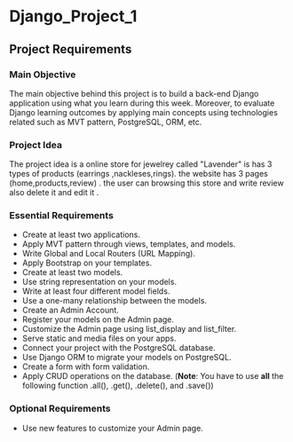 # Django_Project_1

## Project Requirements

### Main Objective
The main objective behind this project is to build a back-end Django application using what you learn during this week. Moreover, to evaluate Django learning outcomes by applying main concepts using technologies related such as MVT pattern, PostgreSQL, ORM, etc.

### Project Idea
The project idea is a online store for jewelrey called "Lavender" is has 3 types of products (earrings ,nackleses,rings).
the website has 3 pages (home,products,review) .
the user can browsing this store and write review also delete it and edit it .

### Essential Requirements

- Create at least two applications.
- Apply MVT pattern through views, templates, and models.
- Write Global and Local Routers (URL Mapping).
- Apply Bootstrap on your templates.
- Create at least two models.
- Use string representation on your models.
- Write at least four different model fields.
- Use a one-many relationship between the models.
- Create an Admin Account.
- Register your models on the Admin page.
- Customize the Admin page using list_display and list_filter.
- Serve static and media files on your apps.
- Connect your project with the PostgreSQL database.
- Use Django ORM to migrate your models on PostgreSQL.
- Create a form with form validation.
- Apply CRUD operations on the database. (**Note**: You have to use **all** the following function .all(), .get(), .delete(), and .save())

### Optional Requirements
- Use new features to customize your Admin page.
